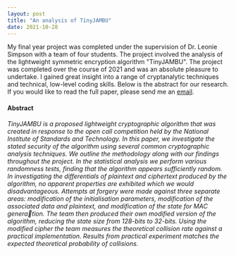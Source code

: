```yaml
---
layout: post
title: "An analysis of TinyJAMBU"
date: 2021-10-28
---
```


My final year project was completed under the supervision of Dr. Leonie Simpson with a team of four students. The project involved the analysis of the lightweight symmetric encryption algorithm "TinyJAMBU". The project was completed over the course of 2021 and was an absolute pleasure to undertake. I gained great insight into a range of cryptanalytic techniques and technical, low-level coding skills. Below is the abstract for our research. If you would like to read the full paper, please send me an <a href="mailto:jhagemann52@gmail.com">email</a>.

<H4>Abstract</H4>
<i>TinyJAMBU is a proposed lightweight cryptographic algorithm that was created in response
to the open call competition held by the National Institute of Standards and Technology. In this
paper, we investigate the stated security of the algorithm using several common cryptographic
analysis techniques. We outline the methodology along with our findings throughout the project.
In the statistical analysis we perform various randomness tests, finding that the algorithm appears
sufficiently random. In investigating the differentials of plaintext and ciphertext produced by the
algorithm, no apparent properties are exhibited which we would disadvantageous. Attempts at
forgery were made against three separate areas: modification of the initialisation parameters,
modification of the associated data and plaintext, and modification of the state for MAC generation. The team then produced their own modified version of the algorithm, reducing the state size
from 128-bits to 32-bits. Using the modified cipher the team measures the theoretical collision
rate against a practical implementation. Results from practical experiment matches the expected
theoretical probability of collisions.
</i>
